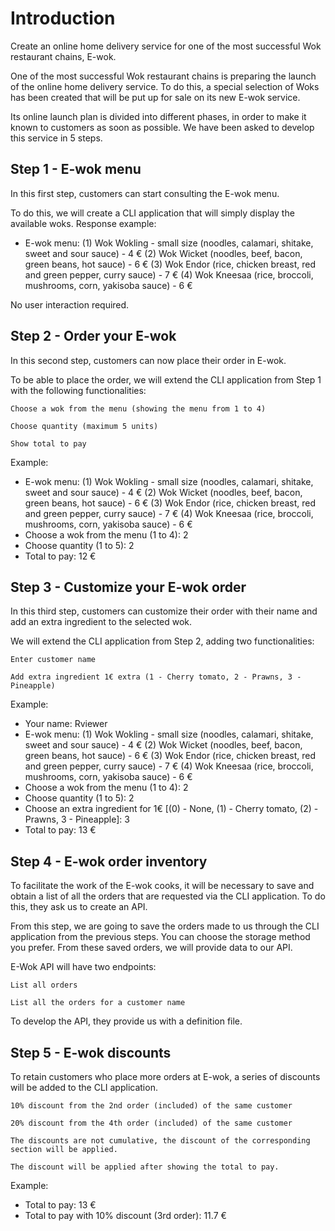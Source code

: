 # Introduction
Create an online home delivery service for one of the most successful Wok restaurant chains, E-wok.

One of the most successful Wok restaurant chains is preparing the launch of the online home delivery service. To do this, a special selection of Woks has been created that will be put up for sale on its new E-wok service.

Its online launch plan is divided into different phases, in order to make it known to customers as soon as possible. We have been asked to develop this service in 5 steps.

## Step 1 - E-wok menu

In this first step, customers can start consulting the E-wok menu.

To do this, we will create a CLI application that will simply display the available woks. Response example:

- E-wok menu:
  (1) Wok Wokling - small size (noodles, calamari, shitake, sweet and sour sauce) - 4 €
  (2) Wok Wicket (noodles, beef, bacon, green beans, hot sauce) - 6 €
  (3) Wok Endor (rice, chicken breast, red and green pepper, curry sauce)  - 7 €
  (4) Wok Kneesaa (rice, broccoli, mushrooms, corn, yakisoba sauce) - 6 €

No user interaction required.

## Step 2 - Order your E-wok

In this second step, customers can now place their order in E-wok.

To be able to place the order, we will extend the CLI application from Step 1 with the following functionalities:

    Choose a wok from the menu (showing the menu from 1 to 4)

    Choose quantity (maximum 5 units)

    Show total to pay

Example:

- E-wok menu:
  (1) Wok Wokling - small size (noodles, calamari, shitake, sweet and sour sauce) - 4 €
  (2) Wok Wicket (noodles, beef, bacon, green beans, hot sauce) - 6 €
  (3) Wok Endor (rice, chicken breast, red and green pepper, curry sauce)  - 7 €
  (4) Wok Kneesaa (rice, broccoli, mushrooms, corn, yakisoba sauce) - 6 €
- Choose a wok from the menu (1 to 4): 2
- Choose quantity (1 to 5): 2
- Total to pay: 12 €

## Step 3 - Customize your E-wok order

In this third step, customers can customize their order with their name and add an extra ingredient to the selected wok.

We will extend the CLI application from Step 2, adding two functionalities:

    Enter customer name

    Add extra ingredient 1€ extra (1 - Cherry tomato, 2 - Prawns, 3 - Pineapple)

Example:

- Your name: Rviewer
- E-wok menu:
  (1) Wok Wokling - small size (noodles, calamari, shitake, sweet and sour sauce) - 4 €
  (2) Wok Wicket (noodles, beef, bacon, green beans, hot sauce) - 6 €
  (3) Wok Endor (rice, chicken breast, red and green pepper, curry sauce)  - 7 €
  (4) Wok Kneesaa (rice, broccoli, mushrooms, corn, yakisoba sauce) - 6 €
- Choose a wok from the menu (1 to 4): 2
- Choose quantity (1 to 5): 2
- Choose an extra ingredient for 1€ [(0) - None, (1) - Cherry tomato, (2) - Prawns, 3 - Pineapple]: 3
- Total to pay: 13 €

## Step 4 - E-wok order inventory

To facilitate the work of the E-wok cooks, it will be necessary to save and obtain a list of all the orders that are requested via the CLI application. To do this, they ask us to create an API.

From this step, we are going to save the orders made to us through the CLI application from the previous steps. You can choose the storage method you prefer. From these saved orders, we will provide data to our API.

E-Wok API will have two endpoints:

    List all orders

    List all the orders for a customer name

To develop the API, they provide us with a definition file.

## Step 5 - E-wok discounts

To retain customers who place more orders at E-wok, a series of discounts will be added to the CLI application.

    10% discount from the 2nd order (included) of the same customer

    20% discount from the 4th order (included) of the same customer

    The discounts are not cumulative, the discount of the corresponding section will be applied.

    The discount will be applied after showing the total to pay.

Example:

- Total to pay: 13 €
- Total to pay with 10% discount (3rd order): 11.7 €
